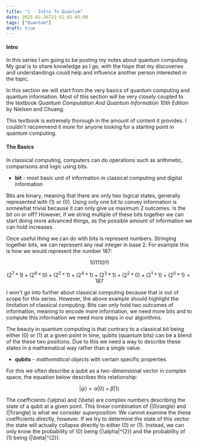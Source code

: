 ```yaml
---
title: "1 - Intro To Quantum"
date: 2025-02-26T21:51:01-05:00
tags: ["Quantum"]
draft: true
---
```

  
#### Intro

In this series I am going to be posting my notes about quantum computing. My goal is to share knowledge as I go, with the hope that my discoveries and understandings could help and influence another person interested in the topic.

In this section we will start from the very basics of quantum computing and quantum information. Most of this section will be very closely coupled to the textbook _Quantum Computation And Quantum Information 10th Edition_ by Nielsen and Chuang.

This textbook is extremely thorough in the amount of content it provides. I couldn't recommend it more for anyone looking for a starting point in quantum computing.

#### The Basics

In classical computing, computers can do operations such as arithmetic, comparisons and logic using bits.

- **bit** - most basic unit of information in classical computing and digital information

Bits are binary, meaning that there are only two logical states, generally represented with \(1\) or \(0\). Using only one bit to convey information is somewhat trivial because it can only give us maximum 2 outcomes. Is the bit on or off? However, if we string multiple of these bits together we can start doing more advanced things, as the possible amount of information we can hold increases.

Once useful thing we can do with bits is represent numbers. Stringing together bits, we can represent any real integer in base 2. For example this is how we would represent the number 187:

$$10111011$$

$$(2^{7}*1) + (2^{6}*0) + (2^{5}*1) + (2^{4}*1) + (2^{3}*1) + (2^{2}*0) + (2^{1}*1) + (2^{0}*1) = 187$$

I won't go into further about classical computing because that is out of scope for this series. However, the above example should highlight the limitation of classical computing.  Bits can only hold two outcomes of information, meaning to encode more information, we need more bits and to compute this information we need more steps in our algorithms.

The beauty in quantum computing is that contrary to a classical bit being either \(0\) or \(1\) at a given point in time, qubits (quantum bits) can be a blend of the these two positions. Due to this we need a way to describe these states in a mathematical way rather than a single value.

- **qubits** - _mathematical objects_ with certain specific properties

For this we often describe a qubit as a two-dimensional vector in complex space, the equation below describes this relationship:

$$|\psi\rangle = \alpha|0\rangle + \beta|1\rangle$$

The coefficients \(\alpha\) and \(\beta\) are complex numbers describing the state of a qubit at a given point. This linear combination of \(|0\rangle\) and \(|1\rangle\) is what we consider _superposition_. We cannot examine the these coefficients directly, however. If we try to determine the state of this vector the state will actually collapse directly to either \(0\) or \(1\). Instead, we can only know the probability of \(0\) being \(|\alpha|^{2}\) and the probability of \(1\) being \(|\beta|^{2}\).  
